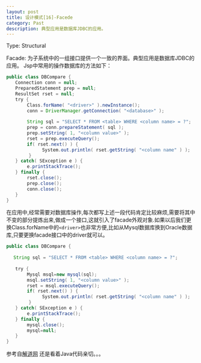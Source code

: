 ```yaml
---
layout: post
title: 设计模式[16]-Facede
category: Past
description: 典型应用是数据库JDBC的应用。
---
```


Type: Structural

Facade: 为子系统中的一组接口提供一个一致的界面。典型应用是数据库JDBC的应用。
Jsp中常用的操作数据库的方法如下：

```java
public class DBCompare {  
　　Connection conn = null;  
　　PreparedStatement prep = null;  
　　ResultSet rset = null;   
　　try {  
　　 　　Class.forName( "<driver>" ).newInstance();  
　　　　 conn = DriverManager.getConnection( "<database>" );  
　　　　  
　　　　 String sql = "SELECT * FROM <table> WHERE <column name> = ?";  
　　　　 prep = conn.prepareStatement( sql );  
　　　　 prep.setString( 1, "<column value>" );  
　　　　 rset = prep.executeQuery();  
　　　　 if( rset.next() ) {  
　　　　　　　　System.out.println( rset.getString( "<column name" ) );  
　　　　　}  
　　} catch( SException e ) {  
　　　　 e.printStackTrace();  
　　} finally {  
　　　　 rset.close();  
　　　　 prep.close();  
　　　　 conn.close();  
　　}  
} 
```

在应用中,经常需要对数据库操作,每次都写上述一段代码肯定比较麻烦,需要将其中不变的部分提炼出来,做成一个接口,这就引入了facade外观对象.如果以后我们更换Class.forName中的`<driver>`也非常方便,比如从Mysql数据库换到Oracle数据库,只要更换facade接口中的driver就可以。

```java
public class DBCompare {  
  
　 String sql = "SELECT * FROM <table> WHERE <column name> = ?";　　  
  
　　try {  
　　 　　Mysql msql=new mysql(sql);  
　　　　 msql.setString( 1, "<column value>" );  
　　　　 rset = msql.executeQuery();  
　　　　 if( rset.next() ) {  
　　　　　　　　System.out.println( rset.getString( "<column name" ) );  
　　　　　}  
　　} catch( SException e ) {  
　　　　 e.printStackTrace();  
　　} finally {  
　　　　 mysql.close();  
　　　　 mysql=null;  
　　}  
}
```

参考自[解道网](http://www.jdon.com/designpatterns/designpattern_Facade.htm)
还是看着Java代码亲切。。。